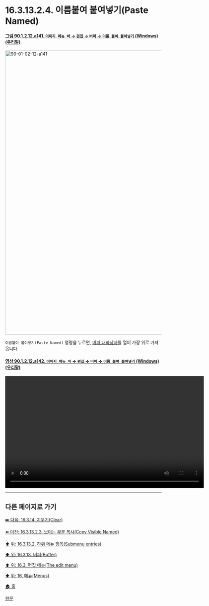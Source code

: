 # 16.3.13.2.4. 이름붙여 붙여넣기(Paste Named)

<a id="90-01-02-12-a141"></a>

#### [그림 90.1.2.12.a141. `이미지 메뉴 바` → `편집` → `버퍼` → `이름 붙여 붙여넣기` (Windows) (우리말)](./90-01-02-12-buffer.md#90-01-02-12-a141)
<img width="678" height="914" alt="90-01-02-12-a141" src="https://github.com/user-attachments/assets/5b3b091e-eb86-4a44-a149-079030caf941" />

`이름붙여 붙여넣기(Paste Named)` 명령을 누르면, [버퍼 대화상자](./15-04-01-00-buffers-dialog.md)를 열어 가장 위로 가져옵니다.

<a id="90-01-02-12-a142"></a>

#### [영상 90.1.2.12.a142. `이미지 메뉴 바` → `편집` → `버퍼` → `이름 붙여 붙여넣기` (Windows) (우리말)](./90-01-02-12-buffer.md#90-01-02-12-a142)
<video controls="controls" width="640" height="360" src="https://github.com/user-attachments/assets/38ccf1cd-48dc-490d-adf2-e1126abc6376"></video>

***

## 다른 페이지로 가기

[➡️ 다음: 16.3.14. 지우기(Clear)](./16-03-14-clear.md)

[⬅️ 이전: 16.3.13.2.3. 보이는 부분 복사(Copy Visible Named)](./16-03-13-02-03-copy_visible_named.md)

[⬆️ 위: 16.3.13.2. 하위 메뉴 항목(Submenu entries)](./16-03-13-02-00-submenu_entries.md)

[⬆️ 위: 16.3.13. 버퍼(Buffer)](./16-03-13-00-buffer.md)

[⬆️ 위: 16.3. 편집 메뉴(The edit menu)](./16-03-00-the-edit-menu.md)

[⬆️ 위: 16. 메뉴(Menus)](./16-00-menus.md)

[🏠 홈](./00-home.md)

[원문](https://docs.gimp.org/2.10/ko/gimp-edit-buffer-dialog.html#idm23910)